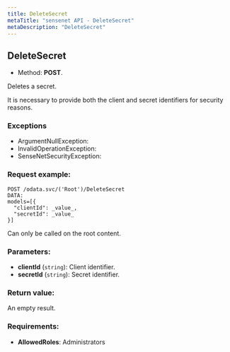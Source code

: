 ```yaml
---
title: DeleteSecret
metaTitle: "sensenet API - DeleteSecret"
metaDescription: "DeleteSecret"
---
```


## DeleteSecret
- Method: **POST**.

Deletes a secret.
 

It is necessary to provide both the client and secret identifiers for security reasons.

### Exceptions
- ArgumentNullException: 
- InvalidOperationException: 
- SenseNetSecurityException:

### Request example:

```
POST /odata.svc/('Root')/DeleteSecret
DATA:
models=[{
  "clientId": _value_, 
  "secretId": _value_
}]
```
Can only be called on the root content.
### Parameters:
- **clientId** (`string`): Client identifier.
- **secretId** (`string`): Secret identifier.

### Return value:
An empty result.

### Requirements:
- **AllowedRoles**: Administrators

